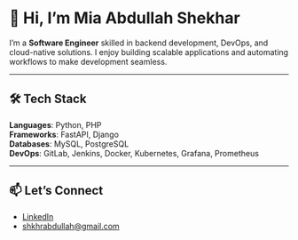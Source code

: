 # 👋 Hi, I’m Mia Abdullah Shekhar  

I’m a **Software Engineer** skilled in backend development, DevOps, and cloud-native solutions. I enjoy building scalable applications and automating workflows to make development seamless.  

---

## 🛠️ Tech Stack  

**Languages**: Python, PHP  
**Frameworks**: FastAPI, Django  
**Databases**: MySQL, PostgreSQL  
**DevOps**: GitLab, Jenkins, Docker, Kubernetes, Grafana, Prometheus  

---

## 📫 Let’s Connect  

- [LinkedIn](https://www.linkedin.com/in/mia-abdullah-shekhar/)  
- [shkhrabdullah@gmail.com](mailto:shkhrabdullah@gmail.com)  
